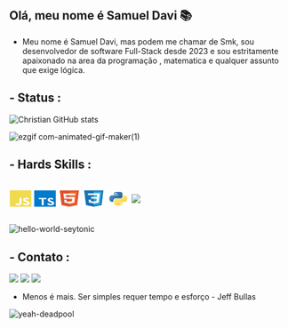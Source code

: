 ## Olá, meu nome é Samuel Davi 📚
- Meu nome é Samuel Davi, mas podem me chamar de Smk, sou desenvolvedor de software Full-Stack desde 2023 e sou estritamente apaixonado na area da programação , matematica e qualquer assunto que exige lógica.
  
 ## - Status :


![Christian GitHub stats](https://github-readme-stats.vercel.app/api?username=SMKZIN&show_icons=true&theme=midnight-purple) <p>    ![ezgif com-animated-gif-maker(1)](https://github.com/SMKZIN/SMKZIN/assets/67834597/1c4c0eb9-54af-4843-906b-88c1d81c74b7)





## - Hards Skills :
<div style="display: inline_block"><br>
  <img align="center" alt="Rafa-Js" height="30" width="40" src="https://raw.githubusercontent.com/devicons/devicon/master/icons/javascript/javascript-plain.svg">
  <img align="center" alt="Rafa-Ts" height="30" width="40" src="https://raw.githubusercontent.com/devicons/devicon/master/icons/typescript/typescript-plain.svg">
  <img align="center" alt="Rafa-HTML" height="30" width="40" src="https://raw.githubusercontent.com/devicons/devicon/master/icons/html5/html5-original.svg">
   <img align="center" alt="Rafa-CSS" height="30" width="40" src="https://raw.githubusercontent.com/devicons/devicon/master/icons/css3/css3-original.svg">
   <img align="center" alt="Rafa-Python" height="30" width="40" src="https://raw.githubusercontent.com/devicons/devicon/master/icons/python/python-original.svg">
   <img align="center" src="https://img.shields.io/badge/Node.js-43853D?style=for-the-badge&logo=node.js&logoColor=white">
  
 </div>

 <br>

 ![hello-world-seytonic](https://github.com/SMKZIN/SMKZIN/assets/67834597/33093855-26e9-4f3a-b38e-9951c47ab359)
  
  
 ## - Contato :
<div> 

  <a href="https://www.instagram.com/pvd_do_smkk/" target="_blank"><img src="https://img.shields.io/badge/-Instagram-%23E4405F?style=for-the-badge&logo=instagram&logoColor=white" target="_blank"></a>
  <a href = "mailto:samueldavi6306@gmail.com"><img src="https://img.shields.io/badge/-Gmail-%23333?style=for-the-badge&logo=gmail&logoColor=white" target="_blank"></a>
  <a href="https://www.linkedin.com/in/samuel-davi-6b3b23232/" target="_blank"><img src="https://img.shields.io/badge/-LinkedIn-%230077B5?style=for-the-badge&logo=linkedin&logoColor=white" target="_blank"></a>
 
  
 
  
</div>




- Menos é mais. Ser simples requer tempo e esforço - Jeff Bullas

 ![yeah-deadpool](https://github.com/SMKZIN/SMKZIN/assets/67834597/2d63774e-0efa-47be-bb73-ce2524c60c75)

